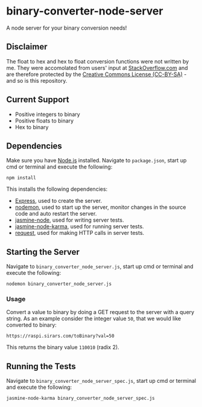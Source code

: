 <h1>binary-converter-node-server</h1>

A node server for your binary conversion needs!

<h2>Disclaimer</h2>

The float to hex and hex to float conversion functions were not written by me. They were accomolated from users' input at <a href="http://stackoverflow.com/" target="_blank">StackOverflow.com</a> and are therefore protected by the <a href="https://creativecommons.org/licenses/by-sa/2.0/" target="_blank">Creative Commons License (CC-BY-SA)</a> - and so is this repository.

<h2>Current Support</h2>

- Positive integers to binary
- Positive floats to binary
- Hex to binary

<h2>Dependencies</h2>

Make sure you have <a href="http://nodejs.org/download/" target="_blank">Node.js</a> installed. Navigate to <code>package.json</code>, start up cmd or terminal and execute the following:

<p><code>npm install</code></p>

This installs the following dependencies:

- <a href="http://expressjs.com/" target="_blank">Express</a>, used to create the server.
- <a href="http://nodemon.io/" target="_blank">nodemon</a>, used to start up the server, monitor changes in the source code and auto restart the server.
- <a href="https://github.com/mhevery/jasmine-node" target="_blank">jasmine-node</a>, used for writing server tests. 
- <a href="https://www.npmjs.com/package/jasmine-node-karma" target="_blank">jasmine-node-karma</a>, used for running server tests.
- <a href="https://github.com/request/request" target="_blank">request</a>, used for making HTTP calls in server tests.

<h2>Starting the Server</h2>

Navigate to <code>binary_converter_node_server.js</code>, start up cmd or terminal and execute the following:

<p><code>nodemon binary_converter_node_server.js</code></p>

<h3>Usage</h3>

Convert a value to binary by doing a GET request to the server with a query string. As an example consider the integer value <code>50</code>, that we would like converted to binary:

<p><code>https://raspi.sirars.com/toBinary?val=50</p></code>

This returns the binary value <code>110010</code> (radix 2).

<h2>Running the Tests</h2>

Navigate to <code>binary_converter_node_server_spec.js</code>, start up cmd or terminal and execute the following:

<p><code>jasmine-node-karma binary_converter_node_server_spec.js</code></p>
